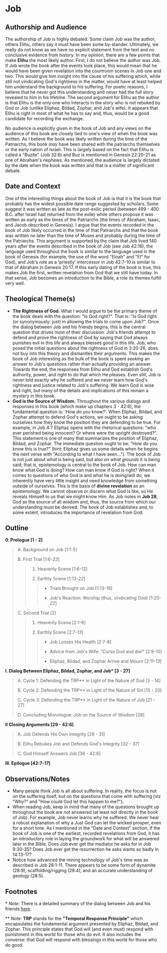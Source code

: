 # Job

## Authorship and Audience
The authorship of Job is highly debated. Some claim Job was the author, others Elihu, others say it must have been some by-stander. Ultimately, we really do not know as we have no explicit statement from the text and no conclusive evidence from history. In my opinion, there are a few points that make **Elihu** the most likely author. First, I do not believe the author was Job. If Job wrote the book after the events took place, this would mean that he would have been given revelation into the courtroom scenes in Job one and two. This would give him insight into the cause of his suffering which, while still not vindicating God's rightness in the matter, would have at least helped him understand the background to his suffering. For poetic reasons, I believe that he never got this understanding and never had the full story revealed to him in his lifetime. The second argument for Elihu as the author is that Elihu is the only one who interacts in the story who is not rebuked by God or Job (unlike Eliphaz, Bildad, Zophar, and Job's wife). It appears that Elihu is right in most of what he has to say and, thus, would be a good candidate for recording the exchange.

No audience is explicitly given in the book of Job and any views on the audience of this book are closely tied to one's view of when the book was written. As I believe the book was likely written during the time of the Patriarchs, this book *may* have been shared with the patriarchs themselves or the early nation of Israel. This is largely based on the fact that Elihu is called a "Buzite" (Job 32:6) and Buz is mentioned in Genesis 22:20-21 as one of Abraham's nephews. As mentioned, the audience is largely dictated by the date when the book was written and that is a matter of significant debate.

## Date and Context
One of the interesting things about the book of Job is that it is the book that probably has the widest possible date range suggested by scholars. Some suggest it was written as late as the post-exilic period (between 499 - 400 B.C. after Israel had returned from the exile) while others propose it was written as early as the times of the Patriarchs (the times of Abraham, Isaac, and Jacob described in Genesis). I argue that the events recorded in the book of Job likely occurred in the time of that Patriarchs and that the book was written no later than the time of Moses and probably during the time of the Patriarchs. This argument is supported by the claim that Job lived 140 years *after* the events described in the book of Job (see Job 42:16), the language used throughout the book is similar to the language used in the book of Genesis (for example, the use of the word "Eloah" and "El" for God), and Job's role as a 'priestly' intercessor in Job 42:7-10 is similar to that of Abraham in Genesis 20:17. If this early dating of the book is true, this makes Job the first, written revelation from God that we still have today. In that sense, Job becomes an introduction to the Bible, a role its themes fulfill very well.

## Theological Theme(s)
- **The Rightness of God.** What I would argue to be the primary theme of the book deals with the question: "Is God right?". That is: "Is God right (or synonymously: just) in allowing the trials to come upon Job?". Once the dialog between Job and his friends begins, this is the central question that drives most of their discussion. Job's friends attempt to defend and prove the rightness of God by saying that God always punishes evil in this life and always blesses good in this life. Job, who posed the initial questions about the rightness of God in 3:20-26, does not buy into this theory and dismantles their arguments. This makes the book of Job interesting as the bulk of the book is spent *seeking* an answer to Job's questions rather than actually providing an answer. Towards the end, the responses from Elihu and God establish God's authority, power, and right to do that which He pleases. Even still, Job is never told exactly why he suffered and we never learn how God's rightness and justice related to Job's suffering. We learn God is wise and right, but many of the details and implications of this remain a mystery in this book.
- **God is the Source of Wisdom.** Throughout the various dialogs and responses in this book (which make up chapters 3 - 42:6), the fundamental question is: 'How do you know?'. When Eliphaz, Bildad, and Zophar attempt to defend God's actions, we ought to be asking ourselves how they know the position they are defending to be true. For example, in Job 4:7 Eliphaz opens with the rhetorical questions: "who ever perished being innocent? Or where were the upright destroyed?". This statement is one of many that summarizes the position of Eliphaz, Bildad, and Zophar. The immediate question ought to be: "How do you know this is true?" (hint: Eliphaz gives us some details when he begins the next verse with "According to what I have seen..."). The book of Job is not just about *what* is being said, but also *on what grounds* it is being said; that is, epistemology is central to the book of Job. How can man know what God is doing? How can man know if God is right? When it comes to questions of who God is and what he is doing/will do, we inherently have very little insight and need knowledge from something outside of ourselves. This is the basis of **divine revelation** as an epistemology. We cannot observe or discern what God is like, so He reveals Himself to us that we might know Him. As Job notes in **Job 28**, God as the source of all wisdom and, thus, the source from which our understanding must be derived. The book of Job establishes and, to some extent, introduces the importance of revelation from God.

## Outline
**0. Prologue  [1 - 2]**

  > A. Background on Job  [1:1-5]
  > 
  > B. First Trial  [1:6-*22*]
  > 
  > > 1. Heavenly Scene  [1:6-12]
  > > 
  > > 2. Earthly Scene  [1:13-*22*]
  > > 
  > > > - Trials Brought on Job [1:13-19]
  > > > 
  > > > - Job's Reaction: Worship (thus, vindicating God) [1:20-*22*]
  > 
  > C. Second Trial  [2]
  > 
  > > 1. Heavenly Scene  [2:1-6]
  > > 
  > > 2. Earthly Scene  [2:7-*13*]
  > > 
  > > > - Job Losses His Health [2:7-8]
  > > > 
  > > > - Advice from Job's Wife: "Curse God and die!" [2:9-10]
  > > > 
  > > > - Eliphaz, Bildad, and Zophar Arrive and Mourn [2:11-*13*]

**I. Dialog Between Eliphaz, Bildad, Zophar, and Job\*  [3 - 27]**

  > A. Cycle 1: Defending the TRP\*\* in Light of the Nature of God  [3 - 14]
  > 
  > B. Cycle 2: Defending the TRP\*\* in Light of the Nature of Sin  [15 - 20]
  > 
  > C. Cycle 3: Defending the TRP\*\* in Light of the Nature of Job  [21 - 27]
  > 
  > D. Concluding Monologue: Job on the Source of Wisdom  [28]

**II Closing Arguments  [29 - 42:6]**

  > A. Job Defends His Own Integrity  [29 - 31]
  > 
  > B. Elihu Rebukes Job and Defends God's Integrity  [32 - 37]
  > 
  > C. God Himself Answers Job  [38 - 42:6]

**III. Epilogue  [42:7-*17*]**

## Observations/Notes
  - Many people think Job is all about suffering. In reality, the focus is not on the suffering itself, but on the questions that come with suffering (viz "Why?" and "How could God let this happen to me?").
  - When reading Job, keep in mind that many of the questions brought up throughout the book are not answered (at least not directly in the book of Job). For example, Job never learns why he suffered. We never hear a robust explanation of why a Just God can let the wicked prosper, even for a short time. As I mentioned in the "Date and Context" section, if the book of Job is one of the earliest, recorded revelations from God, it has an introductory role in laying the groundwork for what will be answered later in the Bible. Does Job ever get the mediator he asks for in Job 9:30-35? Does Job ever get the resurrection he asks wants so badly in 14:13-17?
  - Notice how advanced the mining technology of Job's time was as described in Job 28:1-11. There appears to be some form of dynamite (28:9), scaffolding/rigging (28:4), and an accurate understanding of geology (28:5).

## Footnotes

\* *Note:* There is a detailed summary of the dialog between Job and his friends [here](job_summary.html).

\*\* *Note:* **TRP** stands for the **"Temporal Response Principle"** which encapsulates the fundamental argument presented by Eliphaz, Bildad, and Zophar. This principle states that God will (and even must) respond with punishment in this world for those who do evil. It also includes the converse: that God will respond with blessings in this world for those who do good.
